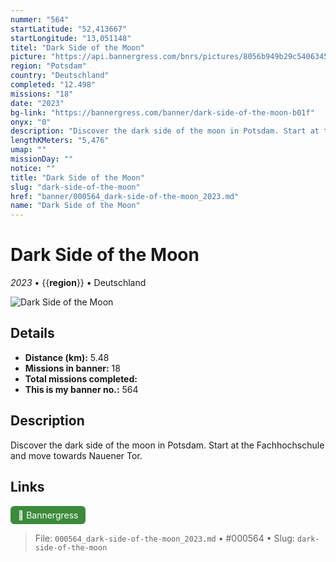 ```yaml
---
nummer: "564"
startLatitude: "52,413667"
startLongitude: "13,051148"
titel: "Dark Side of the Moon"
picture: "https://api.bannergress.com/bnrs/pictures/8056b949b29c54063454af0daeea55b4"
region: "Potsdam"
country: "Deutschland"
completed: "12.498"
missions: "18"
date: "2023"
bg-link: "https://bannergress.com/banner/dark-side-of-the-moon-b01f"
onyx: "0"
description: "Discover the dark side of the moon in Potsdam. Start at the Fachhochschule and move towards Nauener Tor."
lengthKMeters: "5,476"
umap: ""
missionDay: ""
notice: ""
title: "Dark Side of the Moon"
slug: "dark-side-of-the-moon"
href: "banner/000564_dark-side-of-the-moon_2023.md"
name: "Dark Side of the Moon"
---
```

# Dark Side of the Moon

*2023* • {{__region__}} • Deutschland

![Dark Side of the Moon](https://api.bannergress.com/bnrs/pictures/8056b949b29c54063454af0daeea55b4)



## Details
- **Distance (km):** 5.48
- **Missions in banner:** 18
- **Total missions completed:** 
- **This is my banner no.:** 564



## Description
Discover the dark side of the moon in Potsdam. Start at the Fachhochschule and move towards Nauener Tor.



## Links
<a href="https://bannergress.com/banner/dark-side-of-the-moon-b01f" target="_blank" style="display:inline-block;margin-right:8px;padding:6px 12px;background:#3c8b3c;color:#fff;text-decoration:none;border-radius:6px;">🔗 Bannergress</a>



> File: `000564_dark-side-of-the-moon_2023.md` • #000564 • Slug: `dark-side-of-the-moon`
